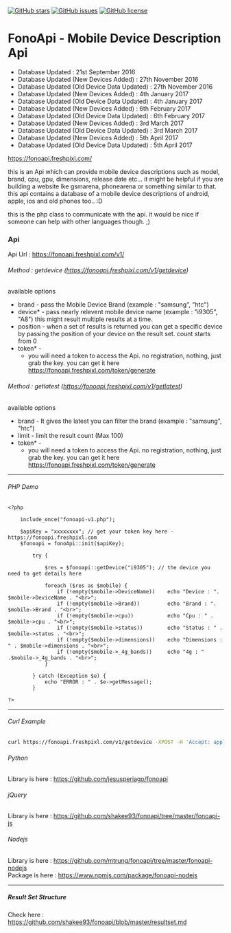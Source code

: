 [![GitHub stars](https://img.shields.io/github/stars/shakee93/fonoapi.svg)](https://github.com/shakee93/fonoapi/stargazers)
[![GitHub issues](https://img.shields.io/github/issues/shakee93/fonoapi.svg)](https://github.com/shakee93/fonoapi/issues)
[![GitHub license](https://img.shields.io/badge/license-MIT-blue.svg)](https://raw.githubusercontent.com/shakee93/fonoapi/master/LICENSE)

# FonoApi - Mobile Device Description Api

* Database Updated : 21st September 2016
* Database Updated (New Devices Added) : 27th November 2016
* Database Updated (Old Device Data Updated) : 27th November 2016
* Database Updated (New Devices Added) : 4th January 2017
* Database Updated (Old Device Data Updated) : 4th January 2017
* Database Updated (New Devices Added) : 6th February 2017
* Database Updated (Old Device Data Updated) : 6th February 2017
* Database Updated (New Devices Added) : 3rd March 2017
* Database Updated (Old Device Data Updated) : 3rd March 2017
* Database Updated (New Devices Added) : 5th April 2017
* Database Updated (Old Device Data Updated) : 5th April 2017

https://fonoapi.freshpixl.com/


this is an Api which can provide mobile device descriptions such as model, brand, cpu, gpu, dimensions, release date etc...
it might be helpful if you are building a website lke gsmarena, phonearena or something similar to that. this api contains a database of a mobile device descriptions of android, apple, ios and old phones too.. :D

this is the php class to communicate with the api. it would be nice if someone can help with other languages though. ;)

### Api
Api Url : https://fonoapi.freshpixl.com/v1/

###### Method : getdevice (https://fonoapi.freshpixl.com/v1/getdevice)
available options
  - brand - 
       pass the Mobile Device Brand (example : "samsung", "htc")
  - device* - 
       pass nearly relevent mobile device name (example : "i9305", "A8") 
       this might result multiple results at a time.
  - position -
       when a set of results is returned you can get a specific device by passing the position of your device on the result set. count starts from 0
  - token* -
    - you will need a token to access the Api. no registration, nothing, just grab the key.
      you can get it here https://fonoapi.freshpixl.com/token/generate

###### Method : getlatest (https://fonoapi.freshpixl.com/v1/getlatest)
available options
  - brand - 
       It gives the latest you can filter the brand (example : "samsung", "htc")
  - limit - 
       limit the result count (Max 100)
  - token* -
    - you will need a token to access the Api. no registration, nothing, just grab the key.
      you can get it here https://fonoapi.freshpixl.com/token/generate


------
###### PHP Demo

```
<?php

	include_once("fonoapi-v1.php");

	$apiKey = "xxxxxxxx"; // get your token key here - https://fonoapi.freshpixl.com
	$fonoapi = fonoApi::init($apiKey);
	
		try {

			$res = $fonoapi::getDevice("i9305"); // the device you need to get details here

			foreach ($res as $mobile) {
				if (!empty($mobile->DeviceName)) 	echo "Device : ". $mobile->DeviceName . "<br>";
				if (!empty($mobile->Brand)) 		echo "Brand : ". $mobile->Brand . "<br>";
				if (!empty($mobile->cpu)) 			echo "Cpu : " . $mobile->cpu . "<br>";
				if (!empty($mobile->status)) 		echo "Status : " . $mobile->status . "<br>";
				if (!empty($mobile->dimensions)) 	echo "Dimensions : " . $mobile->dimensions . "<br>";
				if (!empty($mobile->_4g_bands)) 	echo "4g : " .$mobile->_4g_bands . "<br>";
			}

		} catch (Exception $e) {
			echo "ERROR : " . $e->getMessage();
		}

?>
```
------

###### Curl Example

```bash
curl https://fonoapi.freshpixl.com/v1/getdevice -XPOST -H 'Accept: application/json' -d 'token=YOUR_TOKEN_HERE&limit=5&device=A8'
```

###### Python
 Library is here : https://github.com/jesusperiago/fonoapi

###### jQuery
 Library is here : https://github.com/shakee93/fonoapi/tree/master/fonoapi-js

###### Nodejs
 Library is here : https://github.com/mtrung/fonoapi/tree/master/fonoapi-nodejs  
 Package is here : https://www.npmjs.com/package/fonoapi-nodejs

------

##### Result Set Structure
Check here : https://github.com/shakee93/fonoapi/blob/master/resultset.md
